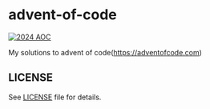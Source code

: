 # advent-of-code

[![2024 AOC](https://github.com/cpmachado/advent-of-code/actions/workflows/2024.yaml/badge.svg)](https://github.com/cpmachado/advent-of-code/actions/workflows/2024.yaml)

My solutions to advent of code(<https://adventofcode.com>)

## LICENSE

See [LICENSE](LICENSE) file for details.
